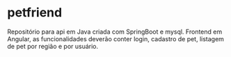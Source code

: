 # petfriend
Repositório para api em Java criada com SpringBoot e mysql. Frontend em Angular, as funcionalidades deverão conter login, cadastro de pet, listagem de pet por região e por usuário.
